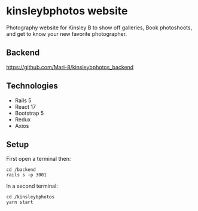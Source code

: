 # kinsleybphotos website

Photography website for Kinsley B to show off galleries, Book photoshoots, and get to know your new favorite photographer.

## Backend

https://github.com/Mari-8/kinsleybphotos_backend

## Technologies 

* Rails 5  
* React 17 
* Bootstrap 5 
* Redux 
* Axios 

## Setup 

First open a terminal then:
```
cd /backend 
rails s -p 3001 
```
In a second terminal: 

```
cd /kinsleybphotos 
yarn start
```